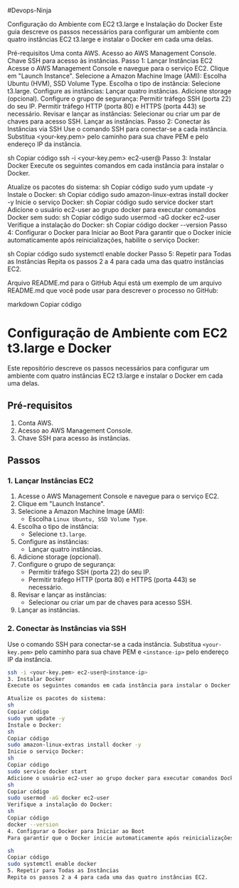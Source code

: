 #Devops-Ninja

Configuração do Ambiente com EC2 t3.large e Instalação do Docker
Este guia descreve os passos necessários para configurar um ambiente com quatro instâncias EC2 t3.large e instalar o Docker em cada uma delas.

Pré-requisitos
Uma conta AWS.
Acesso ao AWS Management Console.
Chave SSH para acesso às instâncias.
Passo 1: Lançar Instâncias EC2
Acesse o AWS Management Console e navegue para o serviço EC2.
Clique em "Launch Instance".
Selecione a Amazon Machine Image (AMI):
Escolha Ubuntu (HVM), SSD Volume Type.
Escolha o tipo de instância:
Selecione t3.large.
Configure as instâncias:
Lançar quatro instâncias.
Adicione storage (opcional).
Configure o grupo de segurança:
Permitir tráfego SSH (porta 22) do seu IP.
Permitir tráfego HTTP (porta 80) e HTTPS (porta 443) se necessário.
Revisar e lançar as instâncias:
Selecionar ou criar um par de chaves para acesso SSH.
Lançar as instâncias.
Passo 2: Conectar às Instâncias via SSH
Use o comando SSH para conectar-se a cada instância. Substitua <your-key.pem> pelo caminho para sua chave PEM e <instance-ip> pelo endereço IP da instância.

sh
Copiar código
ssh -i <your-key.pem> ec2-user@<instance-ip>
Passo 3: Instalar Docker
Execute os seguintes comandos em cada instância para instalar o Docker.

Atualize os pacotes do sistema:
sh
Copiar código
sudo yum update -y
Instale o Docker:
sh
Copiar código
sudo amazon-linux-extras install docker -y
Inicie o serviço Docker:
sh
Copiar código
sudo service docker start
Adicione o usuário ec2-user ao grupo docker para executar comandos Docker sem sudo:
sh
Copiar código
sudo usermod -aG docker ec2-user
Verifique a instalação do Docker:
sh
Copiar código
docker --version
Passo 4: Configurar o Docker para Iniciar ao Boot
Para garantir que o Docker inicie automaticamente após reinicializações, habilite o serviço Docker:

sh
Copiar código
sudo systemctl enable docker
Passo 5: Repetir para Todas as Instâncias
Repita os passos 2 a 4 para cada uma das quatro instâncias EC2.

Arquivo README.md para o GitHub
Aqui está um exemplo de um arquivo README.md que você pode usar para descrever o processo no GitHub:

markdown
Copiar código
# Configuração de Ambiente com EC2 t3.large e Docker

Este repositório descreve os passos necessários para configurar um ambiente com quatro instâncias EC2 t3.large e instalar o Docker em cada uma delas.

## Pré-requisitos

1. Conta AWS.
2. Acesso ao AWS Management Console.
3. Chave SSH para acesso às instâncias.

## Passos

### 1. Lançar Instâncias EC2

1. Acesse o AWS Management Console e navegue para o serviço EC2.
2. Clique em "Launch Instance".
3. Selecione a Amazon Machine Image (AMI):
    - Escolha `Linux Ubuntu, SSD Volume Type`.
4. Escolha o tipo de instância:
    - Selecione `t3.large`.
5. Configure as instâncias:
    - Lançar quatro instâncias.
6. Adicione storage (opcional).
7. Configure o grupo de segurança:
    - Permitir tráfego SSH (porta 22) do seu IP.
    - Permitir tráfego HTTP (porta 80) e HTTPS (porta 443) se necessário.
8. Revisar e lançar as instâncias:
    - Selecionar ou criar um par de chaves para acesso SSH.
9. Lançar as instâncias.

### 2. Conectar às Instâncias via SSH

Use o comando SSH para conectar-se a cada instância. Substitua `<your-key.pem>` pelo caminho para sua chave PEM e `<instance-ip>` pelo endereço IP da instância.

```sh
ssh -i <your-key.pem> ec2-user@<instance-ip>
3. Instalar Docker
Execute os seguintes comandos em cada instância para instalar o Docker.

Atualize os pacotes do sistema:
sh
Copiar código
sudo yum update -y
Instale o Docker:
sh
Copiar código
sudo amazon-linux-extras install docker -y
Inicie o serviço Docker:
sh
Copiar código
sudo service docker start
Adicione o usuário ec2-user ao grupo docker para executar comandos Docker sem sudo:
sh
Copiar código
sudo usermod -aG docker ec2-user
Verifique a instalação do Docker:
sh
Copiar código
docker --version
4. Configurar o Docker para Iniciar ao Boot
Para garantir que o Docker inicie automaticamente após reinicializações, habilite o serviço Docker:

sh
Copiar código
sudo systemctl enable docker
5. Repetir para Todas as Instâncias
Repita os passos 2 a 4 para cada uma das quatro instâncias EC2.

